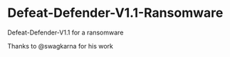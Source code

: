 # Defeat-Defender-V1.1-Ransomware
Defeat-Defender-V1.1 for a ransomware


Thanks to @swagkarna for his work
